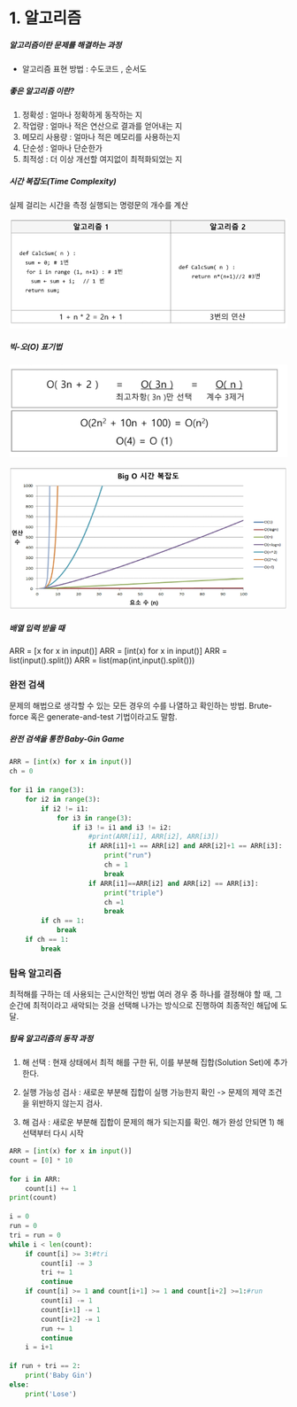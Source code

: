 # 1. 알고리즘

##### 알고리즘이란 문제를 해결하는 과정

- 알고리즘 표현 방법 : 수도코드 , 순서도

##### 좋은 알고리즘 이란?

1. 정확성 : 얼마나 정확하게 동작하는 지
2. 작업량 : 얼마나 적은 연산으로 결과를 얻어내는 지
3. 메모리 사용량 : 얼마나 적은 메모리를 사용하는지
4. 단순성 : 얼마나 단순한가
5. 최적성 : 더 이상 개선할 여지없이 최적화되었는 지



##### 시간 복잡도(Time Complexity) 

실제 걸리는 시간을 측정
실행되는 명령문의 개수를 계산

![image-20200130100641985](알고리즘.assets/image-20200130100641985.png)

##### 빅-오(O) 표기법

![image-20200130101254277](알고리즘.assets/image-20200130101254277.png)

![image-20200130101448607](알고리즘.assets/image-20200130101448607.png)



##### 배열 입력 받을 때

ARR = [x for x in input()]
ARR = [int(x) for x in input()]
ARR = list(input().split())
ARR = list(map(int,input().split()))



### 완전 검색

문제의 해법으로 생각할 수 있는 모든 경우의 수를 나열하고 확인하는 방법. 
Brute-force 혹은 generate-and-test 기법이라고도 말함.

##### 완전 검색을 통한 Baby-Gin Game

```python
ARR = [int(x) for x in input()]
ch = 0

for i1 in range(3):
    for i2 in range(3):
        if i2 != i1:
            for i3 in range(3):
                if i3 != i1 and i3 != i2:
                    #print(ARR[i1], ARR[i2], ARR[i3])
                    if ARR[i1]+1 == ARR[i2] and ARR[i2]+1 == ARR[i3]:
                        print("run")
                        ch = 1
                        break
                    if ARR[i1]==ARR[i2] and ARR[i2] == ARR[i3]:
                        print("triple")
                        ch =1
                        break
        if ch == 1:
            break
    if ch == 1:
        break
```



### 탐욕 알고리즘

최적해를 구하는 데 사용되는 근시안적인 방법
여러 경우 중 하나를 결정해야 할 때, 그 순간에 최적이라고 새악되는 것을 선택해 나가는 방식으로 진행하여
최종적인 해답에 도달.

##### 탐욕 알고리즘의 동작 과정

1) 해 선택 : 현재 상태에서 최적  해를 구한 뒤, 이를 부분해 집합(Solution Set)에 추가한다.

2) 실행 가능성 검사 : 새로운 부분해 집합이 실행 가능한지 확인 -> 문제의 제약 조건을 위반하지 않는지 검사.

3) 해 검사 : 새로운 부분해 집합이 문제의 해가 되는지를 확인. 해가 완성 안되면 1) 해 선택부터 다시 시작



```python
ARR = [int(x) for x in input()]
count = [0] * 10

for i in ARR:
    count[i] += 1
print(count)

i = 0
run = 0
tri = run = 0
while i < len(count):
    if count[i] >= 3:#tri
        count[i] -= 3
        tri += 1
        continue
    if count[i] >= 1 and count[i+1] >= 1 and count[i+2] >=1:#run
        count[i] -= 1
        count[i+1] -= 1
        count[i+2] -= 1
        run += 1
        continue
    i = i+1

if run + tri == 2:
    print('Baby Gin')
else:
    print('Lose')
```



